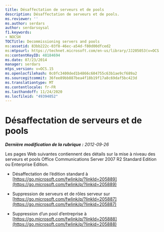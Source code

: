 ```yaml
---
title: Désaffectation de serveurs et de pools
description: Désaffectation de serveurs et de pools.
ms.reviewer: ''
ms.author: serdars
author: serdarsoysal
f1.keywords:
- NOCSH
TOCTitle: Decommissioning servers and pools
ms:assetid: 83bb222c-03f8-46ec-a54d-f80d00dfced2
ms:mtpsurl: https://technet.microsoft.com/en-us/library/JJ205053(v=OCS.15)
ms:contentKeyID: 48184694
ms.date: 07/23/2014
manager: serdars
mtps_version: v=OCS.15
ms.openlocfilehash: 0c0fc3400ded1b4866c604755c63b1ae9cf689a2
ms.sourcegitcommit: 36fee89bb887bea4f18b19f17a8c69daf5bc423d
ms.translationtype: MT
ms.contentlocale: fr-FR
ms.lasthandoff: 11/24/2020
ms.locfileid: "49394052"
---
```

# <a name="decommissioning-servers-and-pools"></a>Désaffectation de serveurs et de pools

<div data-xmlns="http://www.w3.org/1999/xhtml">

<div class="topic" data-xmlns="http://www.w3.org/1999/xhtml" data-msxsl="urn:schemas-microsoft-com:xslt" data-cs="https://msdn.microsoft.com/">

<div data-asp="https://msdn2.microsoft.com/asp">



</div>

<div id="mainSection">

<div id="mainBody">

<span> </span>

_**Dernière modification de la rubrique :** 2012-09-26_

Les pages Web suivantes contiennent des détails sur la mise à niveau des serveurs et pools Office Communications Server 2007 R2 Standard Edition ou Enterprise Edition.

  - Désaffectation de l’édition standard à [https://go.microsoft.com/fwlink/p/?linkId=205889](https://go.microsoft.com/fwlink/p/?linkid=205889)

  - Suppression de serveurs et de rôles serveur sur [https://go.microsoft.com/fwlink/p/?linkId=205887](https://go.microsoft.com/fwlink/p/?linkid=205887)

  - Suppression d’un pool d’entreprise à [https://go.microsoft.com/fwlink/p/?linkId=205888](https://go.microsoft.com/fwlink/p/?linkid=205888)

</div>

<span> </span>

</div>

</div>

</div>

